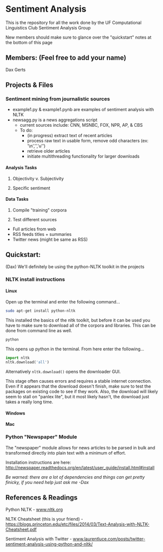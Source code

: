 # Sentiment Analysis

This is the repository for all the work done by the UF Computational Linguistics Club Sentiment Analysis Group

New members should make sure to glance over the "quickstart" notes at the bottom of this page

## Members: (Feel free to add your name)

Dax Gerts

## Projects & Files

### Sentiment mining from journalistic sources

* example1.py & example1.pynb are examples of sentiment analysis with NLTK
* newsagg.py is a news aggregations script
	* current sources include: CNN, MSNBC, FOX, NPR, AP, & CBS
	* To do:
		* (in progress) extract text of recent articles
		* process raw text in usable form, remove odd characters (ex: '\n','\','u'')
		* retrieve older articles
		* initiate multithreading functionality for larger downloads
		
#### Analysis Tasks

1. Objectivity v. Subjectivity

2. Specific sentiment

#### Data Tasks

1. Compile "training" corpora

2. Test different sources

* Full articles from web
* RSS feeds titles + summaries
* Twitter news (might be same as RSS)

## Quickstart:

(Dax) We'll definitely be using the python-NLTK toolkit in the projects

### NLTK install instructions

#### Linux

Open up the terminal and enter the following command...

```bash
sudo apt-get install python-nltk
```

This installed the basics of the nltk toolkit, but before it can be used you have to make sure to download all of the corpora and libraries. This can be done from command line as well.

```bash
python
```

This opens up python in the terminal. From here enter the following...

```python
import nltk
nltk.download('all')
```

Alternatively ```nltk.download()``` opens the downloader GUI.

This stage often causes errors and requires a stable internet connection. Even if it appears that the download doesn't finish, make sure to test the packages on existing code to see if they work. Also, the download will likely seem to stall on "panlex lite", but it most likely hasn't, the download just takes a really long time.

#### Windows

#### Mac

### Python "Newspaper" Module

The "newspaper" module allows for news articles to be parsed in bulk and transformed directly into plain text with a minimum of effort.

Installation instructions are here: http://newspaper.readthedocs.org/en/latest/user_guide/install.html#install

*Be warned: there are a lot of dependencies and things can get pretty finicky, if you need help just ask me -Dax*

## References & Readings

Python NLTK - www.nltk.org

NLTK Cheatsheet (this is your friend) - https://blogs.princeton.edu/etc/files/2014/03/Text-Analysis-with-NLTK-Cheatsheet.pdf

Sentiment Analysis with Twitter - www.laurentluce.com/posts/twitter-sentiment-analysis-using-python-and-nltk/
